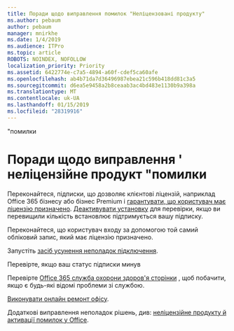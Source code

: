 ```yaml
---
title: Поради щодо виправлення помилок "Неліцензовані продукту"
ms.author: pebaum
author: pebaum
manager: mnirkhe
ms.date: 1/4/2019
ms.audience: ITPro
ms.topic: article
ROBOTS: NOINDEX, NOFOLLOW
localization_priority: Priority
ms.assetid: 6422774e-c7a5-4894-a60f-cdef5ca60afe
ms.openlocfilehash: ab4b71da7d36496987ebea21c596b418dd81c3a5
ms.sourcegitcommit: d6ea5e9458a2b8ceaab3ac4bd483e1130b9a398a
ms.translationtype: MT
ms.contentlocale: uk-UA
ms.lasthandoff: 01/15/2019
ms.locfileid: "28319916"
---
```

"помилки

# <a name="suggestions-for-solving-unlicensed-product-errors"></a>Поради щодо виправлення ' неліцензійне продукт "помилки

Переконайтеся, підписки, що дозволяє клієнтові ліцензій, наприклад Office 365 бізнесу або бізнес Premium і [гарантувати, що користувач має ліцензію призначено](https://support.office.com/article/997596B5-4173-4627-B915-36ABAC6786DC). [Деактивувати установку](https://support.office.com/article/9b497c85-d0a4-4735-80fa-d3565bc05bd1) для перевірки, якщо ви перевищили кількість встановлює підтримується вашу підписку. 
  
Переконайтеся, що користувач входу за допомогою той самий обліковий запис, який має ліцензію призначено.
  
Запустіть [засіб усунення неполадок підключення](https://aka.ms/SARA-OfficeActivation-Alchemy).
  
Перевірте, якщо ваш статус підписки минув
  
Перевірте [Office 365 служба охорони здоров'я сторінки](https://support.office.com/article/932AD3AD-533C-418A-B938-6E44E8BC33B0) , щоб побачити, якщо є будь-які відомі проблеми зі службою. 
  
[Виконувати онлайн ремонт офісу](https://support.office.com/Article/7821d4b6-7c1d-4205-aa0e-a6b40c5bb88b).
  
Додаткові виправлення неполадок рішень, див: [неліцензійне продукту й активації помилок у Office](https://support.office.com/Article/0d23d3c0-c19c-4b2f-9845-5344fedc4380).
  

